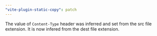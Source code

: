 ```yaml
---
"vite-plugin-static-copy": patch
---
```


The value of `Content-Type` header was inferred and set from the src file extension. It is now infered from the dest file extension.
